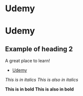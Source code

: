 # Udemy 
# Udemy

## Example of heading 2

A great place to learn!

* [Udemy](https://www.udemy.com/)

*This is in italics*  _This is also in italics_

**This is in bold**  __This is also in bold__